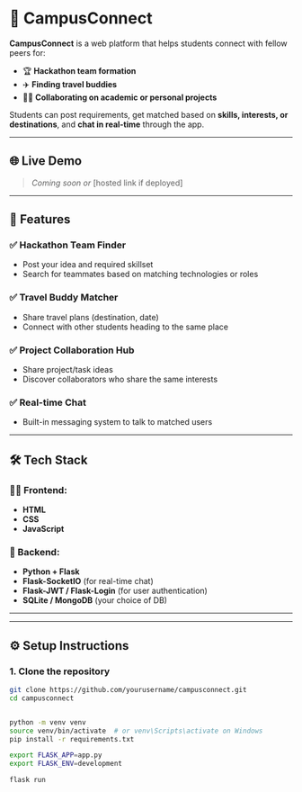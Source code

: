 # 👥 CampusConnect

**CampusConnect** is a web platform that helps students connect with fellow peers for:
- 🏆 **Hackathon team formation**
- ✈️ **Finding travel buddies**
- 👨‍💻 **Collaborating on academic or personal projects**

Students can post requirements, get matched based on **skills, interests, or destinations**, and **chat in real-time** through the app.

---

## 🌐 Live Demo

> _Coming soon or_ [hosted link if deployed]

---

## 🚀 Features

### ✅ Hackathon Team Finder
- Post your idea and required skillset
- Search for teammates based on matching technologies or roles

### ✅ Travel Buddy Matcher
- Share travel plans (destination, date)
- Connect with other students heading to the same place

### ✅ Project Collaboration Hub
- Share project/task ideas
- Discover collaborators who share the same interests

### ✅ Real-time Chat
- Built-in messaging system to talk to matched users

---

## 🛠️ Tech Stack

### 👨‍💻 Frontend:
- **HTML**
- **CSS**
- **JavaScript**

### 🧠 Backend:
- **Python + Flask**
- **Flask-SocketIO** (for real-time chat)
- **Flask-JWT / Flask-Login** (for user authentication)
- **SQLite / MongoDB** (your choice of DB)

---


---

## ⚙️ Setup Instructions

### 1. Clone the repository

```bash
git clone https://github.com/yourusername/campusconnect.git
cd campusconnect


python -m venv venv
source venv/bin/activate  # or venv\Scripts\activate on Windows
pip install -r requirements.txt

export FLASK_APP=app.py
export FLASK_ENV=development

flask run

